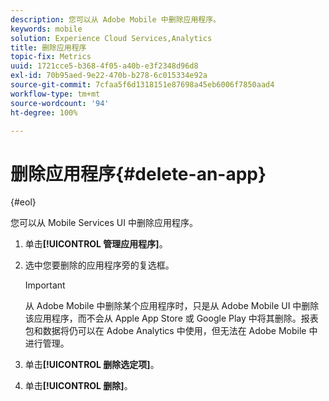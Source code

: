 ```yaml
---
description: 您可以从 Adobe Mobile 中删除应用程序。
keywords: mobile
solution: Experience Cloud Services,Analytics
title: 删除应用程序
topic-fix: Metrics
uuid: 1721cce5-b368-4f05-a40b-e3f2348d96d8
exl-id: 70b95aed-9e22-470b-b278-6c015334e92a
source-git-commit: 7cfaa5f6d1318151e87698a45eb6006f7850aad4
workflow-type: tm+mt
source-wordcount: '94'
ht-degree: 100%

---
```


# 删除应用程序{#delete-an-app}

{#eol}

您可以从 Mobile Services UI 中删除应用程序。

1. 单击&#x200B;**[!UICONTROL 管理应用程序]**。
1. 选中您要删除的应用程序旁的复选框。

   >[!IMPORTANT]
   >
   >从 Adobe Mobile 中删除某个应用程序时，只是从 Adobe Mobile UI 中删除该应用程序，而不会从 Apple App Store 或 Google Play 中将其删除。报表包和数据将仍可以在 Adobe Analytics 中使用，但无法在 Adobe Mobile 中进行管理。

1. 单击&#x200B;**[!UICONTROL 删除选定项]**。
1. 单击&#x200B;**[!UICONTROL 删除]**。
